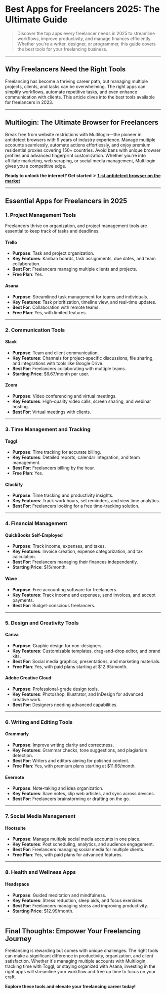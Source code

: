 # Best Apps for Freelancers 2025: The Ultimate Guide

> Discover the top apps every freelancer needs in 2025 to streamline workflows, improve productivity, and manage finances efficiently. Whether you're a writer, designer, or programmer, this guide covers the best tools for your freelancing business.

---

## Why Freelancers Need the Right Tools

Freelancing has become a thriving career path, but managing multiple projects, clients, and tasks can be overwhelming. The right apps can simplify workflows, automate repetitive tasks, and even enhance communication with clients. This article dives into the best tools available for freelancers in 2023.

---

## Multilogin: The Ultimate Browser for Freelancers

Break free from website restrictions with Multilogin—the pioneer in antidetect browsers with 9 years of industry experience. Manage multiple accounts seamlessly, automate actions effortlessly, and enjoy premium residential proxies covering 150+ countries. Avoid bans with unique browser profiles and advanced fingerprint customization. Whether you're into affiliate marketing, web scraping, or social media management, Multilogin gives you a competitive edge.

**Ready to unlock the internet? Get started ☞ [1-st antidetect browser on the market](https://bit.ly/multIlogin)**

---

## Essential Apps for Freelancers in 2025

### **1. Project Management Tools**
Freelancers thrive on organization, and project management tools are essential to keep track of tasks and deadlines.

#### **Trello**
- **Purpose**: Task and project organization.
- **Key Features**: Kanban boards, task assignments, due dates, and team collaboration.
- **Best For**: Freelancers managing multiple clients and projects.
- **Free Plan**: Yes.

#### **Asana**
- **Purpose**: Streamlined task management for teams and individuals.
- **Key Features**: Task prioritization, timeline view, and real-time updates.
- **Best For**: Collaboration with remote teams.
- **Free Plan**: Yes, with limited features.

---

### **2. Communication Tools**

#### **Slack**
- **Purpose**: Team and client communication.
- **Key Features**: Channels for project-specific discussions, file sharing, and integrations with tools like Google Drive.
- **Best For**: Freelancers collaborating with multiple teams.
- **Starting Price**: $6.67/month per user.

#### **Zoom**
- **Purpose**: Video conferencing and virtual meetings.
- **Key Features**: High-quality video calls, screen sharing, and webinar hosting.
- **Best For**: Virtual meetings with clients.

---

### **3. Time Management and Tracking**

#### **Toggl**
- **Purpose**: Time tracking for accurate billing.
- **Key Features**: Detailed reports, calendar integration, and team management.
- **Best For**: Freelancers billing by the hour.
- **Free Plan**: Yes.

#### **Clockify**
- **Purpose**: Time tracking and productivity insights.
- **Key Features**: Track work hours, set reminders, and view time analytics.
- **Best For**: Freelancers looking for a free time-tracking solution.

---

### **4. Financial Management**

#### **QuickBooks Self-Employed**
- **Purpose**: Track income, expenses, and taxes.
- **Key Features**: Invoice creation, expense categorization, and tax calculation.
- **Best For**: Freelancers managing their finances independently.
- **Starting Price**: $15/month.

#### **Wave**
- **Purpose**: Free accounting software for freelancers.
- **Key Features**: Track income and expenses, send invoices, and accept payments.
- **Best For**: Budget-conscious freelancers.

---

### **5. Design and Creativity Tools**

#### **Canva**
- **Purpose**: Graphic design for non-designers.
- **Key Features**: Customizable templates, drag-and-drop editor, and brand kits.
- **Best For**: Social media graphics, presentations, and marketing materials.
- **Free Plan**: Yes, with paid plans starting at $12.95/month.

#### **Adobe Creative Cloud**
- **Purpose**: Professional-grade design tools.
- **Key Features**: Photoshop, Illustrator, and InDesign for advanced creative work.
- **Best For**: Designers needing advanced capabilities.

---

### **6. Writing and Editing Tools**

#### **Grammarly**
- **Purpose**: Improve writing clarity and correctness.
- **Key Features**: Grammar checks, tone suggestions, and plagiarism detection.
- **Best For**: Writers and editors aiming for polished content.
- **Free Plan**: Yes, with premium plans starting at $11.66/month.

#### **Evernote**
- **Purpose**: Note-taking and idea organization.
- **Key Features**: Save notes, clip web articles, and sync across devices.
- **Best For**: Freelancers brainstorming or drafting on the go.

---

### **7. Social Media Management**

#### **Hootsuite**
- **Purpose**: Manage multiple social media accounts in one place.
- **Key Features**: Post scheduling, analytics, and audience engagement.
- **Best For**: Freelancers managing social media for multiple clients.
- **Free Plan**: Yes, with paid plans for advanced features.

---

### **8. Health and Wellness Apps**

#### **Headspace**
- **Purpose**: Guided meditation and mindfulness.
- **Key Features**: Stress reduction, sleep aids, and focus exercises.
- **Best For**: Freelancers managing stress and improving productivity.
- **Starting Price**: $12.99/month.

---

## Final Thoughts: Empower Your Freelancing Journey

Freelancing is rewarding but comes with unique challenges. The right tools can make a significant difference in productivity, organization, and client satisfaction. Whether it's managing multiple accounts with Multilogin, tracking time with Toggl, or staying organized with Asana, investing in the right apps will streamline your workflow and free up time to focus on your craft.

**Explore these tools and elevate your freelancing career today!**
